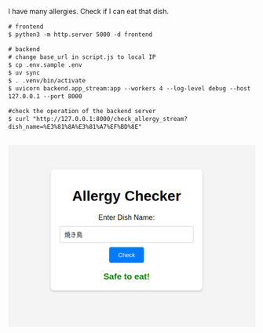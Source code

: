 I have many allergies.
Check if I can eat that dish.

```
# frontend
$ python3 -m http.server 5000 -d frontend
```

```
# backend
# change base_url in script.js to local IP
$ cp .env.sample .env
$ uv sync
$ . .venv/bin/activate
$ uvicorn backend.app_stream:app --workers 4 --log-level debug --host 127.0.0.1 --port 8000
```

```
#check the operation of the backend server
$ curl "http://127.0.0.1:8000/check_allergy_stream?dish_name=%E3%81%8A%E3%81%A7%EF%BD%8E"


```
![alt text](image.png)